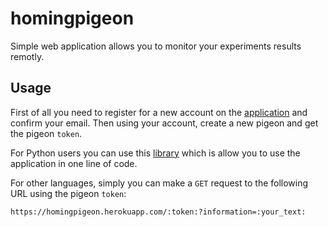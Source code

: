 # homingpigeon

Simple web application allows you to monitor your experiments results remotly.

## Usage

First of all you need to register for a new account on the [application](https://homingpigeon.herokuapp.com) and confirm your email. Then using your account, create a new pigeon and get the pigeon `token`.

For Python users you can use this [library](https://github.com/AliOsm/homingpigeon-python) which is allow you to use the application in one line of code.

For other languages, simply you can make a `GET` request to the following URL using the pigeon `token`:

```
https://homingpigeon.herokuapp.com/:token:?information=:your_text:
```
